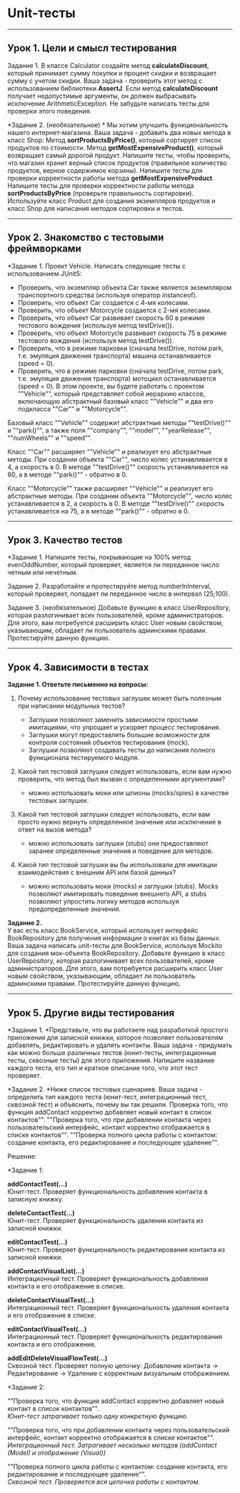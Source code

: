 # Unit-тесты
---

## Урок 1. Цели и смысл тестирования

Задание 1. В классе Calculator создайте метод **calculateDiscount**, который принимает сумму покупки и процент скидки и возвращает сумму с учетом скидки. Ваша задача - проверить этот метод с использованием библиотеки **AssertJ**. Если метод **calculateDiscount** получает недопустимые аргументы, он должен выбрасывать исключение ArithmeticException. Не забудьте написать тесты для проверки этого поведения.

*Задание 2. (необязательное) *
Мы хотим улучшить функциональность нашего интернет-магазина. Ваша задача - добавить два новых метода в класс Shop:
Метод **sortProductsByPrice()**, который сортирует список продуктов по стоимости. Метод **getMostExpensiveProduct()**, который возвращает самый дорогой продукт. Напишите тесты, чтобы проверить, что магазин хранит верный список продуктов (правильное количество продуктов, верное содержимое корзины).
Напишите тесты для проверки корректности работы метода **getMostExpensiveProduct**. Напишите тесты для проверки корректности работы метода **sortProductsByPrice** (проверьте правильность сортировки). Используйте класс Product для создания экземпляров продуктов и класс Shop для написания методов сортировки и тестов.

---

## Урок 2. Знакомство с тестовыми фреймворками
 
*Задание 1.
Проект Vehicle. Написать следующие тесты с использованием JUnit5:
- Проверить, что экземпляр объекта Car также является экземпляром транспортного средства (используя оператор instanceof).
- Проверить, что объект Car создается с 4-мя колесами.
- Проверить, что объект Motorcycle создается с 2-мя колесами.
- Проверить, что объект Car развивает скорость 60 в режиме тестового вождения (используя метод testDrive()).
- Проверить, что объект Motorcycle развивает скорость 75 в режиме тестового вождения (используя метод testDrive()).
- Проверить, что в режиме парковки (сначала testDrive, потом park, т.е. эмуляция движения транспорта) машина останавливается (speed = 0).
- Проверить, что в режиме парковки (сначала testDrive, потом park, т.е. эмуляция движения транспорта) мотоцикл останавливается (speed = 0).
В этом проекте, вы будете работать с проектом ""Vehicle"", который представляет собой иерархию классов, включающую абстрактный базовый класс ""Vehicle"" и два его подкласса ""Car"" и ""Motorcycle"".

Базовый класс ""Vehicle"" содержит абстрактные методы ""testDrive()"" и ""park()"", а также поля ""company"", ""model"", ""yearRelease"", ""numWheels"" и ""speed"".

Класс ""Car"" расширяет ""Vehicle"" и реализует его абстрактные методы. При создании объекта ""Car"", число колес устанавливается в 4, а скорость в 0. В методе ""testDrive()"" скорость устанавливается на 60, а в методе ""park()"" - обратно в 0.

Класс ""Motorcycle"" также расширяет ""Vehicle"" и реализует его абстрактные методы. При создании объекта ""Motorcycle"", число колес устанавливается в 2, а скорость в 0. В методе ""testDrive()"" скорость устанавливается на 75, а в методе ""park()"" - обратно в 0.

---

## Урок 3. Качество тестов

*Задание 1.
Напишите тесты, покрывающие на 100% метод evenOddNumber, который проверяет, является ли переданное число четным или нечетным.

Задание 2.
Разработайте и протестируйте метод numberInInterval, который проверяет, попадает ли переданное число в интервал (25;100).

Задание 3.  (необязательное)
Добавьте функцию в класс UserRepository, которая разлогинивает всех пользователей, кроме администраторов. Для этого, вам потребуется расширить класс User новым свойством, указывающим, обладает ли пользователь админскими правами. Протестируйте данную функцию.

---
## Урок 4. Зависимости в тестах
 
<b>Задание 1. Ответьте письменно на вопросы:</b>
1)  Почему использование тестовых заглушек может быть полезным при написании модульных тестов?
    - Заглушки позволяют заменить зависимости простыми имитациями, что упрощает и ускоряет процесс тестирования.
    - Заглушки могут предоставлять большие возможности для контроля состояний объектов тестирования (mock).
    - Заглушки позволяют создавать тесты до написания полного функционала тестируемого модуля.

2) Какой тип тестовой заглушки следует использовать, если вам нужно проверить, что метод был вызван с определенными аргументами?
   - можно использовать моки или шпионы (mocks/spies) в качестве тестовых заглушек.

3) Какой тип тестовой заглушки следует использовать, если вам просто нужно вернуть определенное значение или исключение в ответ на вызов метода?
   - можно использовать заглушки (stubs) они предоставляют заранее определенные значения и поведение для методов.
4) Какой тип тестовой заглушки вы бы использовали для имитации  взаимодействия с внешним API или базой данных?
   - можно использовать моки (mocks) и заглушки (stubs). Mocks позволяют имитировать поведение внешнего API, а stubs позволяют упростить логику методов используя предопределенные значения.
  
<b>Задание 2.</b><br>
У вас есть класс BookService, который использует интерфейс BookRepository для получения информации о книгах из базы данных. Ваша задача написать unit-тесты для BookService, используя Mockito для создания мок-объекта BookRepository.
Добавьте функцию в класс UserRepository, которая разлогинивает всех пользователей, кроме администраторов. Для этого, вам потребуется расширить класс User новым свойством, указывающим, обладает ли пользователь админскими правами. Протестируйте данную функцию.

---

## Урок 5. Другие виды тестирования

*Задание 1. *Представьте, что вы работаете над разработкой простого приложения для записной книжки, которое позволяет пользователям добавлять, редактировать и удалять контакты.
Ваша задача - придумать как можно больше различных тестов (юнит-тесты, интеграционные тесты, сквозные тесты) для этого приложения. Напишите название каждого теста, его тип и краткое описание того, что этот тест проверяет.

*Задание 2. *Ниже список тестовых сценариев. Ваша задача - определить тип каждого теста (юнит-тест, интеграционный тест, сквозной тест) и объяснить, почему вы так решили.
Проверка того, что функция addContact корректно добавляет новый контакт в список контактов"".
""Проверка того, что при добавлении контакта через пользовательский интерфейс, контакт корректно отображается в списке контактов"".
""Проверка полного цикла работы с контактом: создание контакта, его редактирование и последующее удаление"".

Решение:

*Задание 1:

**addContactTest(...)** <br>
Юнит-тест. Проверяет функциональность добавления контакта в записную книжку.

**deleteContactTest(...)** <br>
Юнит-тест. Проверяет функциональность удаления контакта из записной книжки.

**editContactTest(...)** <br>
Юнит-тест. Проверяет функциональность редактирования контакта из записной книжки.

**addContactVisualList(...)** <br>
Интеграционный тест. Проверяет функциональность добавления контакта и его отображение в списке.

**deleteContactVisualTest(...)** <br>
Интеграционный тест. Проверяет функциональность удаления контакта и его отображение в списке.

**editContactVisualTest(...)** <br>
Интеграционный тест. Проверяет функциональность редактирования контакта и его отображение.

**addEditDeleteVisualFlowTest(...)** <br>
Сквозной тест. Проверяет полную цепочку: 
Добавление контакта -> Редактирование -> Удаление
с корректным визуальным отображением.


*Задание 2:

""Проверка того, что функция addContact корректно добавляет новый контакт в список контактов"". <br>
*Юнит-тест затрагивает только одну конкретную функцию.*

""Проверка того, что при добавлении контакта через пользовательский интерфейс, контакт корректно отображается в списке контактов"". <br>
*Интеграционный тест. Затрагивает несколько методов (addContact (Model) и отображение (Visual))*

""Проверка полного цикла работы с контактом: создание контакта, его редактирование и последующее удаление"". <br>
*Сквозной тест. Проверяется вся цепочка работы с контактом.*
